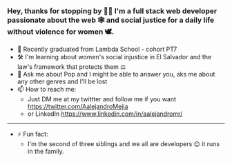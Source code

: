 ### Hey, thanks for stopping by 👋🏾 I'm a full stack web developer passionate about the web :spider_web: and social justice for a daily life without violence for women :dove:.


- 🔭 Recently graduated from Lambda School - cohort PT7
- :hammer_and_wrench: I'm learning about women's social injustice in El Salvador and the law's framework that protects them ⚖ 
- 💬 Ask me about Pop and I might be able to answer you, aks me about any other genres and I'll be lost
- 📫 How to reach me:
  - Just DM me at my twittter and follow me if you want https://twitter.com/AalejandroMejia
  - or LinkedIn https://www.linkedin.com/in/aalejandromr/
***
- ⚡ Fun fact:
  - I'm the second of three siblings and we all are developers :wink: it runs in the family.

